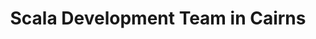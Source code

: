 ---
title: Scala Development Team in Cairns
permalink: /landings/locations/cairns/developer/scala
technology: Scala
location: Cairns
---